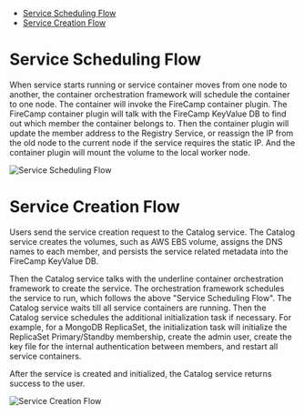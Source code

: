 * [Service Scheduling Flow](https://github.com/cloudstax/firecamp/tree/master/docs/workflows#service-scheduling-flow)
* [Service Creation Flow](https://github.com/cloudstax/firecamp/tree/master/docs/workflows#service-creation-flow)

# Service Scheduling Flow
When service starts running or service container moves from one node to another, the container orchestration framework will schedule the container to one node. The container will invoke the FireCamp container plugin. The FireCamp container plugin will talk with the FireCamp KeyValue DB to find out which member the container belongs to. Then the container plugin will update the member address to the Registry Service, or reassign the IP from the old node to the current node if the service requires the static IP. And the container plugin will mount the volume to the local worker node.

![Service Scheduling Flow](https://s3.amazonaws.com/cloudstax/firecamp/docs/firecamp+service+scheduling+flow.png)

# Service Creation Flow
Users send the service creation request to the Catalog service. The Catalog service creates the volumes, such as AWS EBS volume, assigns the DNS names to each member, and persists the service related metadata into the FireCamp KeyValue DB.

Then the Catalog service talks with the underline container orchestration framework to create the service. The orchestration framework schedules the service to run, which follows the above "Service Scheduling Flow". The Catalog service waits till all service containers are running. Then the Catalog service schedules the additional initialization task if necessary. For example, for a MongoDB ReplicaSet, the initialization task will initialize the ReplicaSet Primary/Standby membership, create the admin user, create the key file for the internal authentication between members, and restart all service containers.

After the service is created and initialized, the Catalog service returns success to the user.

![Service Creation Flow](https://s3.amazonaws.com/cloudstax/firecamp/docs/firecamp+service+creation+flow.png)

